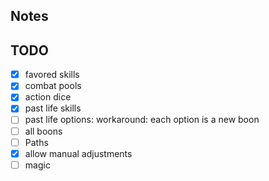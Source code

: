 ## Notes
## TODO
- [x] favored skills
- [x] combat pools
- [x] action dice
- [x] past life skills
- [ ] past life options: workaround: each option is a new boon
- [ ] all boons
- [ ] Paths
- [X] allow manual adjustments
- [ ] magic